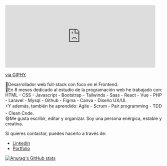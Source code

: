 <iframe src="https://giphy.com/embed/22A4ytrr6wPZSqQKAD" width="480" height="200" frameBorder="0" class="giphy-embed" allowFullScreen></iframe><p><a href="https://giphy.com/gifs/22A4ytrr6wPZSqQKAD">via GIPHY</a></p>

🌱Desarrollador web full-stack con foco en el Frontend.<br>
🔭En 8 meses dedicado al estudio de la programación web he trabajado con: HTML - CSS - Javascript - Bootstrap - Tailwinds - Saas - React - Vue - PHP - Laravel - Mysql - Github - Figma - Canva - Diseño UX/UI. <br>
⚡Y además, también he aprendido: Agile - Scrum - Pair programming - TDD - Clean Code. <br>
😄Me gusta escribir, editar y organizar. Soy una persona enérgica, estable y creativa. <br>

Si quieres contactar, puedes hacerlo a través de: 
- [Linkedin] 
- [Portfolio]

[![Anurag's GitHub stats](https://github-readme-stats.vercel.app/api?username=martindejos)](https://github.com/anuraghazra/github-readme-stats)


<!-- links -->
[Linkedin]: https://www.linkedin.com/in/mart%C3%ADn-madridejos-b832a4212/
[Portfolio]: https://60edaf4c8f632e00075f4dde--kind-lewin-93aa27.netlify.app/#/



